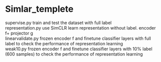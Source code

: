 # Simlar_templete
supervise.py           train and test the dataset with full label <br>
representation.py          use SimCLR learn representation without label.  encoder f+ projector g <br>
linearvalidate.py frozen encoder f and finetune classifier layers with full label to check the performance of representation learning <br>
weak10.py frozen encoder f and finetune classifier layers with 10% label (600 samples) to check the performance of representation learning <br>
